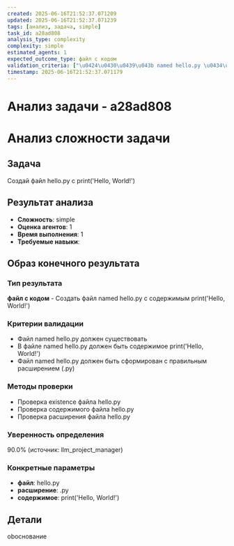 ```yaml
---
created: 2025-06-16T21:52:37.071209
updated: 2025-06-16T21:52:37.071239
tags: [анализ, задача, simple]
task_id: a28ad808
analysis_type: complexity
complexity: simple
estimated_agents: 1
expected_outcome_type: файл с кодом
validation_criteria: ["\u0424\u0430\u0439\u043b named hello.py \u0434\u043e\u043b\u0436\u0435\u043d \u0441\u0443\u0449\u0435\u0441\u0442\u0432\u043e\u0432\u0430\u0442\u044c", "\u0412 \u0444\u0430\u0439\u043b\u0435 named hello.py \u0434\u043e\u043b\u0436\u0435\u043d \u0431\u044b\u0442\u044c \u0441\u043e\u0434\u0435\u0440\u0436\u0438\u043c\u043e\u0435 print('Hello, World!')", "\u0424\u0430\u0439\u043b named hello.py \u0434\u043e\u043b\u0436\u0435\u043d \u0431\u044b\u0442\u044c \u0441\u0444\u043e\u0440\u043c\u0438\u0440\u043e\u0432\u0430\u043d \u0441 \u043f\u0440\u0430\u0432\u0438\u043b\u044c\u043d\u044b\u043c \u0440\u0430\u0441\u0448\u0438\u0440\u0435\u043d\u0438\u0435\u043c (.py)"]
timestamp: 2025-06-16T21:52:37.071179
---
```


# Анализ задачи - a28ad808

# Анализ сложности задачи

## Задача
Создай файл hello.py с print('Hello, World!')

## Результат анализа
- **Сложность**: simple
- **Оценка агентов**: 1
- **Время выполнения**: 1
- **Требуемые навыки**: 

## Образ конечного результата

### Тип результата
**файл с кодом** - Создать файл named hello.py с содержимым print('Hello, World!')

### Критерии валидации
- Файл named hello.py должен существовать
- В файле named hello.py должен быть содержимое print('Hello, World!')
- Файл named hello.py должен быть сформирован с правильным расширением (.py)

### Методы проверки
- Проверка existence файла hello.py
- Проверка содержимого файла hello.py
- Проверка расширения файла hello.py

### Уверенность определения
90.0% (источник: llm_project_manager)

### Конкретные параметры
- **файл**: hello.py
- **расширение**: .py
- **содержимое**: print('Hello, World!')


## Детали
obоснование
